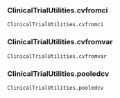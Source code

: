 
### ClinicalTrialUtilities.cvfromci
```@docs
ClinicalTrialUtilities.cvfromci
```

### ClinicalTrialUtilities.cvfromvar
```@docs
ClinicalTrialUtilities.cvfromvar
```

### ClinicalTrialUtilities.pooledcv
```@docs
ClinicalTrialUtilities.pooledcv
```
